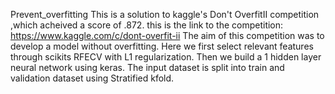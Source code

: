 Prevent_overfitting
This is a solution to kaggle's Don't OverfitII competition ,which acheived a score of .872.
this is the link to the competition:
https://www.kaggle.com/c/dont-overfit-ii
The aim of this competition was to develop a model without overfitting. 
Here we first select relevant features through scikits RFECV with L1 regularization.
Then we build a 1 hidden layer neural network using keras.
The input dataset is split into train and validation dataset using Stratified kfold.


